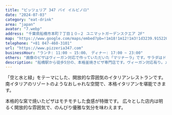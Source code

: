 ```yaml
---
title: "ピッツェリア 347 バイ イルピノロ"
date: "2024-07-03"
category: "eat-drink"
area: "japan"
avator: "7.webp"
address: "千葉県船橋市本町７丁目１０−２ ユニマットガーデンスクエア 2F"
map: "https://www.google.com/maps/embed?pb=!1m18!1m12!1m3!1d3239.915220778033!2d139.98088754146974!3d35.70370382885123!2m3!1f0!2f0!3f0!3m2!1i1024!2i768!4f13.1!3m3!1m2!1s0x60188079580e4021%3A0xa52a20ca15afeb08!2sPizzeria%20347!5e0!3m2!1sja!2sjp!4v1720063750683!5m2!1sja!2sjp"
telephone: "+81 047-460-3101"
url: "https://www.pizzeria347.com"
businessHour: "ランチ: 11:00 ~ 15:00、　ディナー: 17:00 ~ 23:00"
others: "画像のピザはヴィーガン対応で作っていただいた「マリナーラ」です。サラダはドレッシングを「ヴィネグレット」でヴィーガンになります。ジェラートは乳製品の使用有りのベジタリアンです。"
description: "船橋駅から徒歩5分の、本格釜焼きピザ専門店です。ヴィーガン対応有り。メニューにはないピザを作って貰えます。"
---
```


「空と水と緑」をテーマにした、開放的な雰囲気のイタリアンレストランです。
南イタリアのリゾートのようなおしゃれな空間で、本格イタリアンを堪能できます。

本格的な窯で焼いたピザはモチモチした食感が特徴です。
広々とした店内は明るく開放的な雰囲気で、のんびり優雅な気分を味わえます。

